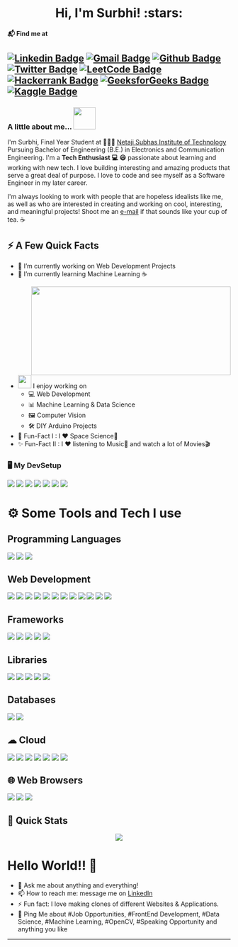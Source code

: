 <h1 align="center">Hi, I'm Surbhi! :stars:</h1>

#### 📬 Find me at
[![Linkedin Badge](https://img.shields.io/badge/-LinkedIn-blue?style=flat-square&logo=Linkedin&logoColor=white&link=https://www.linkedin.com/in/surbhii25/)](https://www.linkedin.com/in/surbhii25/)
[![Gmail Badge](https://img.shields.io/badge/-Gmail-d14836?style=flat-square&logo=Gmail&logoColor=white&link=mailto:surbhi.ec18@nsut.ac.in)](mailto:surbhi.ec18@nsut.ac.in)
[![Github Badge](http://img.shields.io/badge/-Github-black?style=flat-square&logo=github&link=https://github.com/surbhii25)](https://github.com/surbhii25)
[![Twitter Badge](https://img.shields.io/badge/-Twitter-1ca0f1?style=flat&labelColor=1ca0f1&logo=twitter&logoColor=white&link=https://twitter.com/surbhii25)](https://twitter.com/surbhii25)
[![LeetCode Badge](https://img.shields.io/badge/-LeetCode-FFA116?style=flat-square&logo=LeetCode&logoColor=white&link=https://leetcode.com/surbhii25/)](https://leetcode.com/surbhii25/)
[![Hackerrank Badge](https://img.shields.io/badge/-Hackerrank-2EC866?style=flat-square&logo=HackerRank&logoColor=white&link=https://www.hackerrank.com/surbhii25)](https://www.hackerrank.com/surbhii25)
[![GeeksforGeeks Badge](https://img.shields.io/badge/-GeeksforGeeks-0F9D58?style=flat-square&logo=GeeksforGeeks&logoColor=white&link=https://auth.geeksforgeeks.org/user/surbhii/profile)](https://auth.geeksforgeeks.org/user/surbhii/profile)
[![Kaggle Badge](https://img.shields.io/badge/Kaggle-20BEFF?style=flat-square&logo=HackerRank&logoColor=white&link=https://www.kaggle.com/surbhii25)](https://www.kaggle.com/surbhii25)
---

### A little about me...  <img src="https://media.giphy.com/media/VgCDAzcKvsR6OM0uWg/giphy.gif" width="50"> 
I'm Surbhi, Final Year Student at 👩🏻‍💻 [Netaji Subhas Institute of Technology](http://www.nsit.ac.in/) Pursuing Bachelor of Engineering (B.E.) in Electronics and Communication Engineering. I'm a **Tech Enthusiast 💻 😃** passionate about learning and working with new tech. I love building interesting and amazing products that serve a great deal of purpose. I love to code and see myself as a Software Engineer in my later career. 

I'm always looking to work with people that are hopeless idealists like me, as well as who are interested in creating and working on cool, interesting, and meaningful projects! Shoot me an [e-mail](mailto:surbhi.ec18@nsut.ac.in) if that sounds like your cup of tea. :coffee:

## ⚡️ A Few Quick Facts
- 🔭 I’m currently working on Web Development Projects
- 🌱 I’m currently learning Machine Learning ☕
<img width="450" height="200" src="https://media2.giphy.com/media/fwbZnTftCXVocKzfxR/giphy.gif?cid=790b76111dfe66a65c2d49db1323524efe9a0e70b6e97b3c&rid=giphy.gif&ct=g" align=right>


- <img src="https://media.giphy.com/media/WUlplcMpOCEmTGBtBW/giphy.gif" width="30">  I enjoy working on
  - 💻 Web Development
  - 📊 Machine Learning & Data Science
  - 🖼 Computer Vision
  - 🛠 DIY Arduino Projects
- 🎉 Fun-Fact I : I ❤️ Space Science🚀
- ✨ Fun-Fact II : I ❤️ listening to Music🎵 and watch a lot of Movies🎬

### 🖥️ My DevSetup
<img src="https://img.shields.io/badge/DELL-555555.svg?&style=flat-square&logo=dell&logoColor=007DB8"> <img src="https://img.shields.io/badge/Windows-555555.svg?&style=flat-square&logo=windows&logoColor=0078D6"> <img src="https://img.shields.io/badge/Chrome-555555.svg?&style=flat-square&logo=google-chrome&logoColor=FABC0C"> <img src="https://img.shields.io/badge/VS Code-555555?style=flat-square&logo=visual-studio-code&logoColor=007ACC"> <img src="https://img.shields.io/badge/Terminal-555555.svg?&style=flat-square&logo=powershell&logoColor=white"> <img src="https://img.shields.io/badge/Jupyter-555555.svg?&style=flat-square&logo=jupyter&logoColor=F37626"> <img src="https://img.shields.io/badge/Spotify-555555.svg?&style=flat-square&logo=spotify&logoColor=1ED760"> 

# ⚙️ Some Tools and Tech I use
## Programming Languages
<img src="https://img.shields.io/badge/C%2B%2B-00599C?style=for-the-badge&logo=c%2B%2B&logoColor=white" /> <img src="https://img.shields.io/badge/C-00599C?style=for-the-badge&logo=c&logoColor=white" /> <img src="https://img.shields.io/badge/Python-3776AB?style=for-the-badge&logo=python&logoColor=white" />

## Web Development
<img src="https://img.shields.io/badge/HTML5-E34F26?style=for-the-badge&logo=html5&logoColor=white" /> <img src="https://img.shields.io/badge/CSS3-1572B6?style=for-the-badge&logo=css3&logoColor=white" /> <img src="https://img.shields.io/badge/JavaScript-F7DF1E?style=for-the-badge&logo=javascript&logoColor=black" /> <img src="https://img.shields.io/badge/React-20232A?style=for-the-badge&logo=react&logoColor=61DAFB" /> <img src="https://img.shields.io/badge/Node.js-339933?style=for-the-badge&logo=nodedotjs&logoColor=white" /> <img src="https://img.shields.io/badge/Express.js-000000?style=for-the-badge&logo=express&logoColor=white" /> <img src="https://img.shields.io/badge/next.js-000000?style=for-the-badge&logo=nextdotjs&logoColor=white"/> <img src="https://img.shields.io/badge/firebase-ffca28?style=for-the-badge&logo=firebase&logoColor=black"/> <img src="https://img.shields.io/badge/Git-F05032?style=for-the-badge&logo=git&logoColor=white"/> <img src="https://img.shields.io/badge/Postman-FF6C37?style=for-the-badge&logo=Postman&logoColor=white"/> <img src="https://img.shields.io/badge/Tailwind_CSS-38B2AC?style=for-the-badge&logo=tailwind-css&logoColor=white" /> <img src="https://img.shields.io/badge/Redux-593D88?style=for-the-badge&logo=redux&logoColor=white" />

## Frameworks
<img src="https://img.shields.io/badge/Material--UI-0081CB?style=for-the-badge&logo=material-ui&logoColor=white" /> <img src="https://img.shields.io/badge/Bootstrap-563D7C?style=for-the-badge&logo=bootstrap&logoColor=white" /> <img src="https://img.shields.io/badge/Selenium-43B02A?style=for-the-badge&logo=Selenium&logoColor=white"/> <img src="https://img.shields.io/badge/Flask-000000?style=for-the-badge&logo=flask&logoColor=white" /> <img src="https://img.shields.io/badge/Django-092E20?style=for-the-badge&logo=django&logoColor=green" />

## Libraries
<img src="https://img.shields.io/badge/Pandas-2C2D72?style=for-the-badge&logo=pandas&logoColor=white" /> <img src="https://img.shields.io/badge/Numpy-777BB4?style=for-the-badge&logo=numpy&logoColor=white" /> <img src="https://img.shields.io/badge/OpenCV-27338e?style=for-the-badge&logo=OpenCV&logoColor=white" /> <img src="https://img.shields.io/badge/scikit_learn-F7931E?style=for-the-badge&logo=scikit-learn&logoColor=white" /> <img src="https://img.shields.io/badge/TensorFlow-FF6F00?style=for-the-badge&logo=TensorFlow&logoColor=white" />

## Databases
<img src="https://img.shields.io/badge/MySQL-00000F?style=for-the-badge&logo=mysql&logoColor=white" /> <img src="https://img.shields.io/badge/MongoDB-4EA94B?style=for-the-badge&logo=mongodb&logoColor=white" />

## ☁ Cloud
<img src="https://img.shields.io/badge/Google_Cloud-4285F4?style=for-the-badge&logo=google-cloud&logoColor=white" /> <img src="https://img.shields.io/badge/Amazon_AWS-232F3E?style=for-the-badge&logo=amazon-aws&logoColor=white" /> <img src="https://img.shields.io/badge/microsoft%20azure-0089D6?style=for-the-badge&logo=microsoft-azure&logoColor=white" /> <img src="https://img.shields.io/badge/Vercel-000000?style=for-the-badge&logo=vercel&logoColor=white" /> <img src="https://img.shields.io/badge/Heroku-430098?style=for-the-badge&logo=heroku&logoColor=white" /> <img src="https://img.shields.io/badge/Netlify-00C7B7?style=for-the-badge&logo=netlify&logoColor=white" /> <img src="https://img.shields.io/badge/GitHub_Actions-2088FF?style=for-the-badge&logo=github-actions&logoColor=white" /> 

## 🌐 Web Browsers
<img src="https://img.shields.io/badge/Google_chrome-4285F4?style=for-the-badge&logo=Google-chrome&logoColor=white" /> <img src="https://img.shields.io/badge/Firefox_Browser-FF7139?style=for-the-badge&logo=Firefox-Browser&logoColor=white" /> <img src="https://img.shields.io/badge/Microsoft_Edge-0078D7?style=for-the-badge&logo=Microsoft-edge&logoColor=white" />

## 🚀 Quick Stats
<p align="center">
<img align="center" src="https://github-readme-stats.vercel.app/api/top-langs/?username=surbhii25&theme=react&line_height=27&layout=compact" />
</p>


# Hello World!! 🤔
- 💬 Ask me about anything and everything! 
- 📫 How to reach me: message me on [LinkedIn](https://www.linkedin.com/in/surbhii25/)
- ⚡ Fun fact: I love making clones of different Websites & Applications. 
- 💬 Ping Me about #Job Opportunities, #FrontEnd Development, #Data Science, #Machine Learning, #OpenCV, #Speaking Opportunity and anything you like
---


<!---
surbhii25/surbhii25 is a ✨ special ✨ repository because its `README.md` (this file) appears on your GitHub profile.
You can click the Preview link to take a look at your changes.
--->
